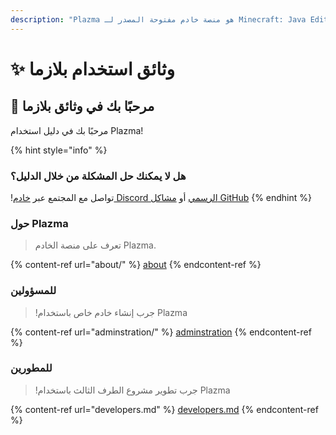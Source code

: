 ```yaml
---
description: "Plazma هو منصة خادم مفتوحة المصدر لـ Minecraft: Java Edition تضيف الأمثلة التجريبية المستندة إلى الورق وتخصيص عدة آليات للعب."
---
```


# ✨ وثائق استخدام بلازما

## 👋 مرحبًا بك في وثائق بلازما

مرحبًا بك في دليل استخدام Plazma!

{% hint style="info" %}

### هل لا يمكنك حل المشكلة من خلال الدليل؟

!تواصل مع المجتمع عبر [خادم Discord الرسمي](https://discord.gg/MmfC52K8A8) أو [مشاكل GitHub](https://github.com/PlazmaMC/PlazmaBukkit/issues)
{% endhint %}

### حول Plazma

> تعرف على منصة الخادم Plazma.

{% content-ref url="about/" %}
[about](about/)
{% endcontent-ref %}

### للمسؤولين

> !جرب إنشاء خادم خاص باستخدام Plazma

{% content-ref url="adminstration/" %}
[adminstration](adminstration/)
{% endcontent-ref %}

### للمطورين

> !جرب تطوير مشروع الطرف الثالث باستخدام Plazma

{% content-ref url="developers.md" %}
[developers.md](developers.md)
{% endcontent-ref %}
